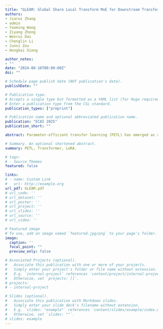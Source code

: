 ```yaml
---
title: "GLEAM: Global Share Local Transform MoE for Downstream Transferring With Enhanced Parameter Efficiency"
authors:
- Jiarui Zhang
- admin
- Yaoming Wang
- Ziyang Zheng
- Wenrui Dai
- Chenglin Li
- Junni Zou
- Hongkai Xiong

author_notes:
- ""
date: "2024-08-16T00:00:00Z"
doi: ""

# Schedule page publish date (NOT publication's date).
publishDate: ""

# Publication type.
# Accepts a single type but formatted as a YAML list (for Hugo requirements).
# Enter a publication type from the CSL standard.
publication_types: ["preprint"]

# Publication name and optional abbreviated publication name.
publication: "ECAI 2025"
publication_short: ""

abstract: Parameter-efficient transfer learning (PETL) has emerged as a promising direction to fine-tune lightweight modules and adapt large-scale pre-trained models to downstream tasks. Nevertheless, these methods have not thoroughly explored the characteristics of PETL methods to optimize the fine-tuning performance with miminal volume of parameters. In this paper, we first reveal that, compared to pre-trained models, PETL tends to generate similar features via homogeneous feature transformations across different layers. Subsequently, we propose a Global Sharing Local Transformation framework, namely Gleam that decomposes the adapter into a shared component and layer-specific local components to simultaneously reduce the redundancy in layer-wise parameter matrices for homogeneous feature transformations and fine-tune the locally specific parameters for minimizing performance loss. Speficially, we develop a shared mixture of convolution that introduces shared multi-scale sparse MoE to enable diverse transformations for suppressing the homogeneity issue of feature transformations in PETL. To accurately evaluate Gleam, we test it on more than 20 datasets for image classification and few-shot learning performance. Experimental results demonstrate that the proposed method performs on par with existing PETL methods like LoRA with only 3% of its parameters and further yields competitive performance using only 0.07M parameters.

# Summary. An optional shortened abstract.
summary: PETL, Transformer, LoRA.

# tags:
# - Source Themes
featured: false

links:
# - name: Custom Link
#   url: http://example.org
url_pdf: GLEAM.pdf
# url_code: ''
# url_dataset: ''
# url_poster: ''
# url_project: ''
# url_slides: ''
# url_source: ''
# url_video: ''

# Featured image
# To use, add an image named `featured.jpg/png` to your page's folder. 
image:
  caption: ''
  focal_point: ""
  preview_only: false

# Associated Projects (optional).
#   Associate this publication with one or more of your projects.
#   Simply enter your project's folder or file name without extension.
#   E.g. `internal-project` references `content/project/internal-project/index.md`.
#   Otherwise, set `projects: []`.
# projects:
# - internal-project

# Slides (optional).
#   Associate this publication with Markdown slides.
#   Simply enter your slide deck's filename without extension.
#   E.g. `slides: "example"` references `content/slides/example/index.md`.
#   Otherwise, set `slides: ""`.
# slides: example
---
```


<!-- {{% callout note %}}
Create your slides in Markdown - click the *Slides* button to check out the example.
{{% /callout %}}

Add the publication's **full text** or **supplementary notes** here. You can use rich formatting such as including [code, math, and images](https://wowchemy.com/docs/content/writing-markdown-latex/). -->
